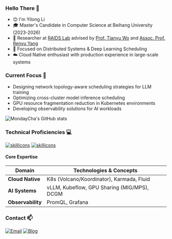 ### Hello There 👋

* 😊 I'm Yilong Li
* 🎓 Master's Candidate in Computer Science at Beihang University (2023-2026)
* 🔬 Researcher at [RAIDS Lab](https://raids-lab.github.io/) advised by [Prof. Tianyu Wo](https://soft.buaa.edu.cn/teachershouw.jsp?urltype=news.NewsContentUrl&wbtreeid=1372&wbnewsid=10080) and [Assoc. Prof. Renyu Yang](https://yangrenyu.github.io/)
* 🌱 Focused on Distributed Systems & Deep Learning Scheduling
* ☁️ Cloud Native enthusiast with production experience in large-scale systems

### Current Focus 🔭
- Designing network topology-aware scheduling strategies for LLM training
- Optimizing cross-cluster model inference scheduling
- GPU resource fragmentation reduction in Kubernetes environments
- Developing observability solutions for AI workloads

![MondayCha's GitHub stats](https://github-readme-stats.vercel.app/api?username=MondayCha&show_icons=true&theme=transparent)

### Technical Proficiencies 💻

[![skillicons](https://skillicons.dev/icons?i=kubernetes,docker,grafana,prometheus,go,cpp,rust,ts,python,ruby,bash,postgres,mysql,mongodb,pnpm,react,tailwind,tauri&perline=9)](https://github.com/anuraghazra/github-readme-stats#gh-dark-mode-only)
[![skillicons](https://skillicons.dev/icons?i=kubernetes,docker,grafana,prometheus,go,cpp,rust,ts,python,ruby,bash,postgres,mysql,mongodb,pnpm,react,tailwind,tauri&perline=9&theme=light)](https://github.com/anuraghazra/github-readme-stats#gh-light-mode-only)

#### Core Expertise
| Domain             | Technologies & Concepts                          |
|--------------------|--------------------------------------------------|
| **Cloud Native**   | K8s (Volcano/Koordinator), Karmada, Fluid |
| **AI Systems**     | vLLM, Kubeflow, GPU Sharing (MIG/MPS), DCGM       |
| **Observability**  | PromQL, Grafana            |


### Contact 📫
[![Email](https://img.shields.io/badge/Email-mondaycha@outlook.com-blue?logo=microsoft-outlook)](mailto:mondaycha@outlook.com)
[![Blog](https://img.shields.io/badge/Blog-Tech%20Notes-green)](https://mondaycha.github.io/docs/)

